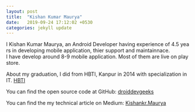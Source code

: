 ```yaml
---
layout: post
title:  "Kishan Kumar Maurya"
date:   2019-09-24 17:12:02 +0530
categories: jekyll update
---
```

I Kishan Kumar Maurya, an Android Developer having experience of 4.5 years in developing mobile application, thier support and maintainnace.
I have develop around 8-9 mobile application. 
Most of them are live on play store.

About my graduation, I did from HBTI, Kanpur in 2014 with specialization in IT. [HBTI](http://hbtu.ac.in)

You can find the open source code at GitHub:
[droiddevgeeks](https://github.com/droiddevgeeks)

You can find the my technical article on Medium:
[Kishankr.Maurya](https://medium.com/@kishankr.maurya)